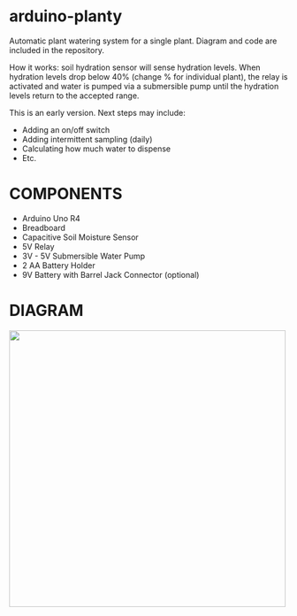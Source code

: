 # arduino-planty

Automatic plant watering system for a single plant. Diagram and code are included in the repository.

How it works: soil hydration sensor will sense hydration levels. When hydration levels drop below 40% (change % for individual plant), the relay is activated and water is pumped via a submersible pump until the hydration levels return to the accepted range.

This is an early version. Next steps may include:

- Adding an on/off switch
- Adding intermittent sampling (daily)
- Calculating how much water to dispense
- Etc.

# COMPONENTS

- Arduino Uno R4
- Breadboard
- Capacitive Soil Moisture Sensor
- 5V Relay
- 3V - 5V Submersible Water Pump
- 2 AA Battery Holder
- 9V Battery with Barrel Jack Connector (optional)

# DIAGRAM

<img align="center" src="https://github.com/user-attachments/assets/2e1a04f3-41ad-4d17-aea6-f46dacde4115" height="500">
